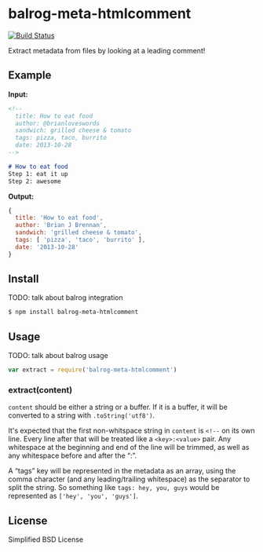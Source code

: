 # balrog-meta-htmlcomment
[![Build Status](https://secure.travis-ci.org/brianloveswords/balrog-meta-htmlcomment.png?branch=master)](http://travis-ci.org/brianloveswords/balrog-meta-htmlcomment)

Extract metadata from files by looking at a leading comment!


## Example

**Input:**

```markdown
<!--
  title: How to eat food
  author: @brianloveswords
  sandwich: grilled cheese & tomato
  tags: pizza, taco, burrito
  date: 2013-10-28
-->

# How to eat food
Step 1: eat it up
Step 2: awesome
```

**Output:**

```js
{
  title: 'How to eat food',
  author: 'Brian J Brennan',
  sandwich: 'grilled cheese & tomato',
  tags: [ 'pizza', 'taco', 'burrito' ],
  date: '2013-10-28'
}
```

## Install

TODO: talk about balrog integration

```bash
$ npm install balrog-meta-htmlcomment
```

## Usage

TODO: talk about balrog usage

```js
var extract = require('balrog-meta-htmlcomment')
```

### extract(content)

`content` should be either a string or a buffer. If it is a buffer, it will be converted to a string with `.toString('utf8')`.

It's expected that the first non-whitspace string in `content` is `<!--` on its own line. Every line after that will be treated like a `<key>:<value>` pair. Any whitespace at the beginning and end of the line will be trimmed, as well as any whitespace before and after the “:”.

A “tags” key will be represented in the metadata as an array, using the comma character (and any leading/trailing whitespace) as the separator to split the string. So something like `tags: hey, you, guys` would be represented as `['hey', 'you', 'guys']`.

## License

Simplified BSD License
